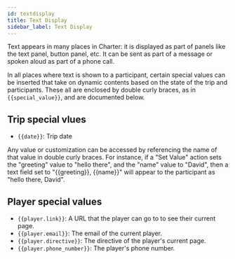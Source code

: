 ```yaml
---
id: textdisplay
title: Text Display
sidebar_label: Text Display
---
```


Text appears in many places in Charter: it is displayed as part of panels like the text panel, button panel, etc. It can be sent as part of a message or spoken aloud as part of a phone call.

In all places where text is shown to a participant, certain special values can be inserted that take on dynamic contents based on the state of the trip and participants. These all are enclosed by double curly braces, as in  `{{special_value}}`, and are documented below.

## Trip special vlues

* `{{date}}`: Trip date

Any value or customization can be accessed by referencing the name of that value in double curly braces. For instance, if a "Set Value" action sets the "greeting" value to "hello there", and the "name" value to "David", then a text field set to "{{greeting}}, {{name}}" will appear to the participant as "hello there, David".

## Player special values

* `{{player.link}}`: A URL that the player can go to to see their current page.
* `{{player.email}}`: The email of the current player.
* `{{player.directive}}`: The directive of the player's current page.
* `{{player.phone_number}}`: The player's phone number.
